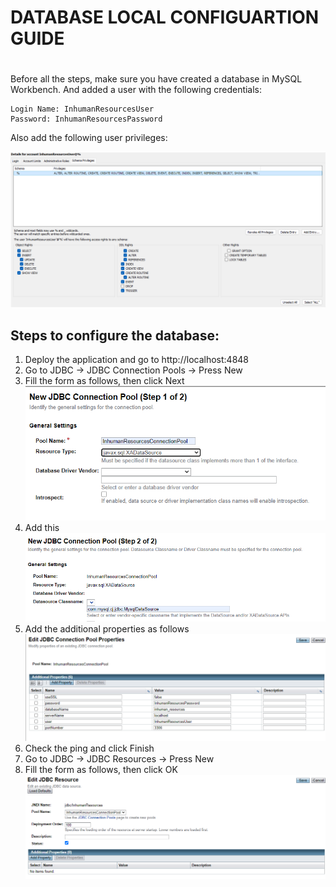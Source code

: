 # DATABASE LOCAL CONFIGUARTION GUIDE
#
Before all the steps, make sure you have created a database
in MySQL Workbench. And added a user with the following credentials:

```
Login Name: InhumanResourcesUser
Password: InhumanResourcesPassword
```
Also add the following user privileges:

![img5.png](Documentatie/PNGs/img5.png)



##
## Steps to configure the database:

1. Deploy the application and go to http://localhost:4848
2. Go to JDBC -> JDBC Connection Pools -> Press New
3. Fill the form as follows, then click Next 
   ![img_1.png](Documentatie/PNGs/img_1.png)
4. Add this
  ![img_2.png](Documentatie/PNGs/img_2.png)
5. Add the additional properties as follows
  ![img_3.png](Documentatie/PNGs/img_3.png)
6. Check the ping and click Finish
7. Go to JDBC -> JDBC Resources -> Press New
8. Fill the form as follows, then click OK
  ![img_4.png](Documentatie/PNGs/img_4.png)